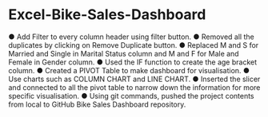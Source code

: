 # Excel-Bike-Sales-Dashboard
● Add Filter to every column header using filter button.
● Removed all the duplicates by clicking on Remove Duplicate button.
● Replaced M and S for Married and Single in Marital Status column and M and F for Male and Female in Gender column.
● Used the IF function to create the age bracket column.
● Created a PIVOT Table to make dashboard for visualisation.
● Use charts such as COLUMN CHART and LINE CHART.
● Inserted the slicer and connected to all the pivot table to narrow down the information for more specific visualisation.
● Using git commands, pushed the project contents from local to GitHub Bike Sales Dashboard repository.
